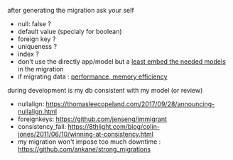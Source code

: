 
after generating the migration ask your self 
   * null: false ?
   * default value (specialy for boolean)
   * foreign key ?
   * uniqueness ?
   * index ?
   * don't use the directly app/model but a [least embed the needed models](https://railsguides.net/change-data-in-migrations-like-a-boss/) in the migration
   * if migrating data : [performance, memory efficiency](http://api.rubyonrails.org/classes/ActiveRecord/Batches.html)
   
   
during development is my db consistent with my model (or review)
   * nullalign: https://thomasleecopeland.com/2017/09/28/announcing-nullalign.html
   * foreignkeys: https://github.com/jenseng/immigrant
   * consistency_fail: https://8thlight.com/blog/colin-jones/2011/06/10/winning-at-consistency.html
   * my migration won't impose too much downtime : https://github.com/ankane/strong_migrations
